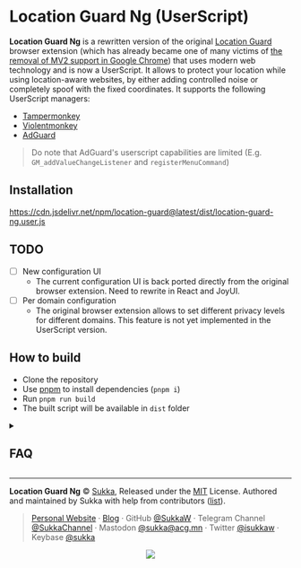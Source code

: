 # Location Guard Ng (UserScript)

**Location Guard Ng** is a rewritten version of the original [Location Guard](https://github.com/chatziko/location-guard) browser extension (which has already became one of many victims of [the removal of MV2 support in Google Chrome](https://developer.chrome.com/docs/extensions/develop/migrate/mv2-deprecation-timeline)) that uses modern web technology and is now a UserScript. It allows to protect your location while using location-aware websites, by either adding controlled noise or completely spoof with the fixed coordinates. It supports the following UserScript managers:

- [Tampermonkey](https://www.tampermonkey.net/)
- [Violentmonkey](https://violentmonkey.github.io/)
- [AdGuard](https://adguard.com/)

> Do note that AdGuard's userscript capabilities are limited (E.g. `GM_addValueChangeListener` and `registerMenuCommand`)

## Installation

https://cdn.jsdelivr.net/npm/location-guard@latest/dist/location-guard-ng.user.js

## TODO

- [ ] New configuration UI
  - The current configuration UI is back ported directly from the original browser extension. Need to rewrite in React and JoyUI.
- [ ] Per domain configuration
  - The original browser extension allows to set different privacy levels for different domains. This feature is not yet implemented in the UserScript version.

## How to build

- Clone the repository
- Use [pnpm](https://pnpm.io/) to install dependencies (`pnpm i`)
- Run `pnpm run build`
- The built script will be available in `dist` folder

<details>
<summary>
<h2>FAQ</h2>
</summary>

### What is Location Guard and Location Guard Ng?

Websites can ask the browser for your location (via JavaScript). When they do
so, the browser first asks your permission, and if you accept, it detects your
location (typically by transmitting a list of available wifi access points to a
geolocation provider such as Google Location Services, or via GPS if available)
and gives it to the website.

The Location Guard browser extension project starts since 2013 and aims to
intercepts this procedure. It has been discontinued in 2020 and now obsolete
(due to [the removal of MV2 support in Google Chrome](https://developer.chrome.com/docs/extensions/develop/migrate/mv2-deprecation-timeline)).

The Location Guard Ng is a rewrite version of the original Location Guard browser
extension that uses modern web technology (Like TypeScript, React, rollup, etc).

The permission dialog appears as usual, and you can still choose to deny. If
you give permission, then Location Guard Ng obtains your location and adds "random noise"
to it or even completely spoofs it with a specified fixed location. Only
the fake location is then given to the website.

To see Location Guar Ng in action use [this demo](https://browserleaks.com/geo), a
[geolocalized weather forecast](https://darksky.net/), or go to [Google
Maps](https://www.google.com/maps) and press the "pin" button.

### What kind of privacy does Location Guard Ng provide?

Location Guard Ng provides privacy within a certain _protection area_ by ensuring
that all locations within this area look _plausible_ for being the real one.
This is achieved by adding random noise in a way such that all locations within
the protection area can produce the same fake location with similar probability.
As a consequence, the fake location provides no information to the website for
distinguishing between locations within the protection area.

**Warning:** _background knowledge_ can still be used by websites to guess the
real location within the protection area. For instance, if the protection area
is in the middle of a lake containing only a small island, it will be easy to
infer that the real location is on the island. In scenarios like this you should
choose a higher privacy level, or deny disclosing your location at all, or specify
a fixed location.

### What are "privacy levels"?

The privacy level determines the amount of noise added to your real location. A
higher level adds more noise, so the fake location will be further away from the
real one. This offers protection within a larger area, but it might make the
service provided by the website less useful.

By default all websites use the "medium" level (this can be changed from the
extension's options). You can select a different level for a specific website
using the ![](src/images/pin_19.png) icon. For instance, you could select
a lower privacy level for websites that need an accurate location (eg. maps),
and a higher one for websites that only need approximate information (eg.
weather forecast).

For more flexibility, each level can be configured from the _Privacy Levels_
tab. The red circle is the _protection area_: locations in this area look
plausible to be the real one (see "What kind of privacy does Location Guard
provide?" above). The blue circle is the _accuracy_: the fake location will be
inside this circle with high probability (note that the noise is random). Use
the slider to adapt the two areas to your needs.

### What is a "fixed location"?

The privacy level can be set to "Use fixed location". In this case Location
Guard always reports to the website a predefined fixed location that never
changes (instead of generating a fake location by adding noise to the real one).
This offers the highest privacy, since the reported location is completely
independent from the real one, at the cost of very low accuracy.

You can modify the fixed location from the extension's options (Fixed Location
tab).

When using a fixed location, the browser's geolocation is not performed at all.
This offers better privacy, since the list of wifi access points is not
transmitted to Google's servers. However, it has the side effect that the
_permission dialog is not displayed at all_. This behaviour is usually
acceptable when the fixed location is dummy, but it can be modified if you wish.

### Why some websites detect my location although I use Location Guard Ng?

Some websites detect your location based on your [IP address](https://en.wikipedia.org/wiki/IP_address)
which is visible to all websites you visit. However, most of the time this type
of geolocation is _not accurate_ and is limited to the city or postal/zip code level.

Location Guard Ng does not protect your IP address; it hides the location revealed
by the browser through the JavaScript API, which is usually _very accurate_.

### How Location Guard Ng uses my information?

Location Guard Ng takes your privacy seriously! First, the extension itself has no
"special permission" to access your location, it can obtain it only when a
website asks for it and only if you allow access in the permission dialog.

Location Guard Ng runs locally in your browser and _sends no information_
whatsoever to the network. It only communicates your fake location to the
website that asks for it.

Location Guard Ng also never stores your real location. The _fake_ location is
cached for a small period of time; if a website asks for your location during
this time the cached fake location will be returned. This improves privacy by
avoiding to generate too many fake locations which would be centered around the
real one. The cache period can be configured from the extension's options
(Privacy Levels tab) and there is also a button to delete the cache.

### What is the technology behind Location Guard Ng?

Location Guard Ng implements a [location obfuscation](https://en.wikipedia.org/wiki/Location_obfuscation)
technique based on adding noise from a 2-dimensional
[Laplace distribution](https://en.wikipedia.org/wiki/Laplace_distribution).
This method can be formally shown to provide a privacy guarantee which is a variant
of [Differential Privacy](https://en.wikipedia.org/wiki/Differential_privacy).
More details can be found in the [CCS'13 paper](http://arxiv.org/abs/1212.1984),
or in the [PhD thesis](https://pastel.archives-ouvertes.fr/tel-01098088/document)
of Nicolas Bordenabe.

</details>

----

**Location Guard Ng** © [Sukka](https://github.com/SukkaW), Released under the [MIT](./LICENSE) License.
Authored and maintained by Sukka with help from contributors ([list](https://github.com/SukkaW/location-guard-ng/graphs/contributors)).

> [Personal Website](https://skk.moe) · [Blog](https://blog.skk.moe) · GitHub [@SukkaW](https://github.com/SukkaW) · Telegram Channel [@SukkaChannel](https://t.me/SukkaChannel) · Mastodon [@sukka@acg.mn](https://acg.mn/@sukka) · Twitter [@isukkaw](https://twitter.com/isukkaw) · Keybase [@sukka](https://keybase.io/sukka)

<p align="center">
  <a href="https://github.com/sponsors/SukkaW/">
    <img src="https://sponsor.cdn.skk.moe/sponsors.svg"/>
  </a>
</p>
